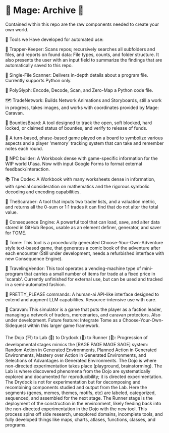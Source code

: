 # 🧙 Mage: Archive 🧙

Contained within this repo are the raw components needed to create your own world.

🧰 Tools we Have developed for automated use:

🦑 Trapper-Keeper: Scans repos; recursively searches all subfolders and files, and reports on found data: File types, counts, and folder structure. It also presents the user with an input field to summarize the findings that are automatically saved to this repo.

🔬 Single-File Scanner: Delivers in-depth details about a program file. Currently supports Python only.

🦗 PolyGlyph: Encode, Decode, Scan, and Zero-Map a Python code file. 

🗺️ TradeNetwork: Builds Network Animations and Storyboards, still a work in progress, takes images, and works with coordinates provided by Mage: Caravan.

💸 BountiesBoard: A tool designed to track the open, soft blocked, hard locked, or claimed status of bounties, and verify to release of funds.

🧭 A turn-based, phase-based game played on a board to symbolize various aspects and a player 'memory' tracking system that can take and remember notes each round.

👶 NPC builder: A Workbook dense with game-specific information for the WIP world U'asa. Now with input Google Forms to format external feedback/interaction.

📚 The Codex: A Workbook with many worksheets dense in information, with special consideration on mathematics and the rigorous symbolic decoding and encoding capabilities.

🐞 TheScaraber: A tool that inputs two trader lists, and a valuation metric, and returns all the 0-sum or 1:1 trades it can find that do not alter the total value.

📠 Consequence Engine: A powerful tool that can load, save, and alter data stored in GitHub Repos, usable as an element definer, generator, and saver for TOME.

📖 Tome: This tool is a procedurally generated Choose-Your-Own-Adventure style text-based game, that generates a comic book of the adventure after each encounter (Still under development, needs a refurbished interface with new Consequence Engine). 

🎪 TravelingVendor: This tool operates a vending-machine type of mini-program that carries a small number of items for trade at a fixed price in 'scarab'. Currently unfinished for external use, but can be used and tracked in a semi-automated fashion.

🧠 PRETTY_PLEASE commands: A human-ai API-like interface designed to extend and augment LLM capabilities. Resource-intensive use with care.

🐫 Caravan: This simulator is a game that puts the player as a faction leader, managing a network of traders, mercenaries, and caravan protectors. Also under development. Future feature: Integrate Tome as a Choose-Your-Own-Sidequest within this larger game framework.

The Dojo (⛩️) to Lab (🥼) to Drydock (🧬) to Runner (🏃): Progression of developmental stages mimics the [RAGE PAGE MAGE SAGE] system: Random Action in Generated Environments, Planned Action in Generated Environments, Mastery over Action in Generated Environments, and Selections of Advantages in Generated Environments. The Dojo is where non-directed experimentation takes place (playground, brainstorming). The Lab is where discovered phenomena from the Dojo are systematically explored and documented for reproducibility; it is directed experimentation. The Drydock is not for experimentation but for decomposing and recombining components studied and output from the Lab. Here the segments (genes, memes, themes, motifs, etc) are labeled, categorized, sequenced, and assembled for the next stage. The Runner stage is the deployment of the construction in the environment, likely feeding back into the non-directed experimentation in the Dojo with the new tool. This process spins off side research, unexplored domains, incomplete tools, and fully developed things like maps, charts, atlases, functions, classes, and programs. 


